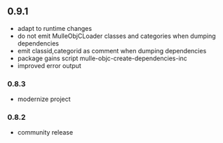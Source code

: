 ## 0.9.1

* adapt to runtime changes
* do not emit MulleObjCLoader classes and categories when dumping dependencies
* emit classid,categorid as comment when dumping dependencies
* package gains script mulle-objc-create-dependencies-inc
* improved error output

### 0.8.3

* modernize project

### 0.8.2

* community release
